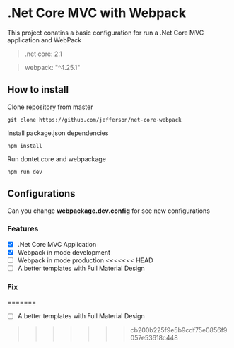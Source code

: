 # .Net Core MVC with Webpack

This project conatins a basic configuration for run a .Net Core MVC application and WebPack
>.net core: 2.1

>webpack: "^4.25.1"

## How to install

Clone repository from master
```
git clone https://github.com/jefferson/net-core-webpack
```
Install package.json dependencies
```
npm install
``` 
Run dontet core and webpackage
```
npm run dev
```

## Configurations
Can you change **webpackage.dev.config** for see new configurations

### Features

- [x] .Net Core MVC Application
- [x] Webpack in mode development
- [ ] Webpack in mode production
<<<<<<< HEAD
- [ ] A better templates with Full Material Design

### Fix
=======
- [ ] A better templates with Full Material Design
>>>>>>> cb200b225f9e5b9cdf75e0856f9057e53618c448
